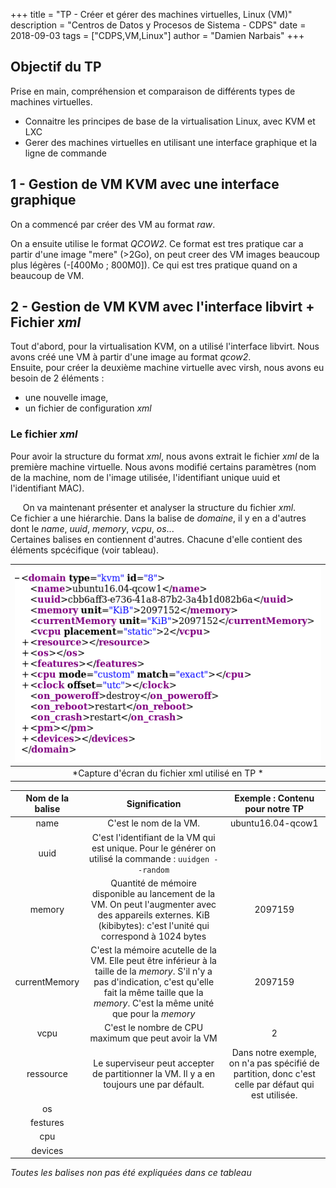 +++
title = "TP - Créer et gérer des machines virtuelles, Linux (VM)"
description = "Centros de Datos y Procesos de Sistema - CDPS"
date = 2018-09-03
tags = ["CDPS,VM,Linux"]
author = "Damien Narbais"
+++

## Objectif du TP

Prise en main, compréhension et comparaison de différents types de machines virtuelles.
- Connaitre les principes de base de la virtualisation Linux, avec KVM et LXC
- Gerer des machines virtuelles en utilisant une interface graphique et la ligne de commande


## 1 - Gestion de VM KVM avec une interface graphique

On a commencé par créer des VM au format *raw*.  

On a ensuite utilise le format *QCOW2*.
Ce format est tres pratique car a partir d'une image "mere" (>2Go), on peut creer des VM images beaucoup plus légères (-[400Mo ; 800M0]). Ce qui est tres pratique quand on a beaucoup de VM.

## 2 - Gestion de VM KVM avec l'interface libvirt + Fichier *xml*

Tout d'abord, pour la virtualisation KVM, on a utilisé l'interface libvirt. Nous avons créé une VM à partir d'une image au format *qcow2*.   
Ensuite, pour créer la deuxième machine virtuelle avec virsh, nous avons eu besoin de 2 éléments :
- une nouvelle image,
- un fichier de configuration *xml*

### Le fichier *xml*

Pour avoir la structure du format *xml*, nous avons extrait le fichier *xml* de la première machine virtuelle. Nous avons modifié certains paramètres (nom de la machine, nom de l'image utilisée, l'identifiant unique uuid et l'identifiant MAC).

&nbsp;&nbsp;&nbsp;&nbsp; On va maintenant présenter et analyser la structure du fichier *xml*.  
Ce fichier a une hiérarchie. Dans la balise de *domaine*, il y en a d'autres dont le *name*, *uuid*, *memory*, *vcpu*, *os*...    
Certaines balises en contiennent d'autres. Chacune d'elle contient des éléments spcécifique (voir tableau).


| ![Fichier xml](/static/images/CaptureFichierXml.png) |
|:--:|
| *Capture d'écran du fichier xml utilisé en TP * |

| Nom de la balise  | Signification  | Exemple : Contenu pour notre TP |
|:-:|:-:|:-:|
| name  | C'est le nom de la VM. | ubuntu16.04-qcow1  |
| uuid  | C'est l'identifiant de la VM qui est unique. Pour le générer on utilisé la commande : `uuidgen --random`|   |
| memory  | Quantité de mémoire disponible au lancement de la VM. On peut l'augmenter avec des appareils externes.  KiB (kibibytes): c'est l'unité qui correspond à 1024 bytes  | 2097159  |
| currentMemory  | C'est la mémoire acutelle de la VM. Elle peut être inférieur à la taille de la *memory*. S'il n'y a pas d'indication, c'est qu'elle fait la même taille que la *memory*. C'est la même unité que pour la *memory*  | 2097159  |
| vcpu  | C'est le nombre de CPU maximum que peut avoir la VM | 2 |
| ressource  | Le superviseur peut accepter de partitionner la VM. Il y a en toujours une par défault. | Dans notre exemple, on n'a pas spécifié de partition, donc c'est celle par défaut qui est utilisée. |
| os  |   |   |
| festures  |   |   |
| cpu  |   |   |
| devices  |   |   |
*Toutes les balises non pas été expliquées dans ce tableau*
